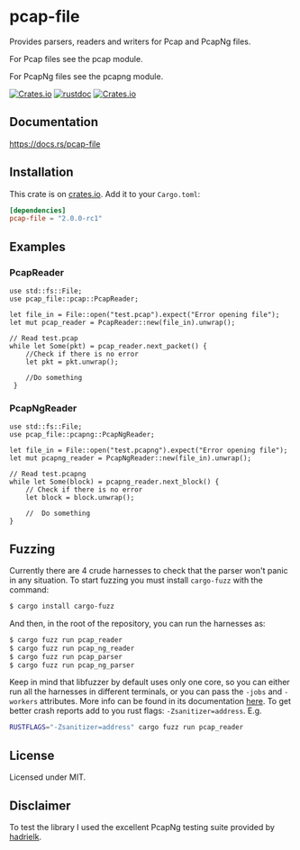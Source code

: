 # pcap-file
Provides parsers, readers and writers for Pcap and PcapNg files.

For Pcap files see the pcap module.

For PcapNg files see the pcapng module.

[![Crates.io](https://img.shields.io/crates/v/pcap-file.svg)](https://crates.io/crates/pcap-file)
[![rustdoc](https://img.shields.io/badge/Doc-pcap--file-green.svg)](https://docs.rs/pcap-file/)
[![Crates.io](https://img.shields.io/crates/l/pcap-file.svg)](https://github.com/courvoif/pcap-file/blob/master/LICENSE)


## Documentation
<https://docs.rs/pcap-file>


## Installation
This crate is on [crates.io](https://crates.io/crates/pcap-file).
Add it to your `Cargo.toml`:

```toml
[dependencies]
pcap-file = "2.0.0-rc1"
```


## Examples

### PcapReader
```rust,no_run
use std::fs::File;
use pcap_file::pcap::PcapReader;

let file_in = File::open("test.pcap").expect("Error opening file");
let mut pcap_reader = PcapReader::new(file_in).unwrap();

// Read test.pcap
while let Some(pkt) = pcap_reader.next_packet() {
    //Check if there is no error
    let pkt = pkt.unwrap();

    //Do something
 }
```

### PcapNgReader
```rust,no_run
use std::fs::File;
use pcap_file::pcapng::PcapNgReader;

let file_in = File::open("test.pcapng").expect("Error opening file");
let mut pcapng_reader = PcapNgReader::new(file_in).unwrap();

// Read test.pcapng
while let Some(block) = pcapng_reader.next_block() {
    // Check if there is no error
    let block = block.unwrap();

    //  Do something
}
```


## Fuzzing
Currently there are 4 crude harnesses to check that the parser won't panic in any situation. To start fuzzing you must install `cargo-fuzz` with the command:
```bash
$ cargo install cargo-fuzz
```

And then, in the root of the repository, you can run the harnesses as:
```bash
$ cargo fuzz run pcap_reader
$ cargo fuzz run pcap_ng_reader
$ cargo fuzz run pcap_parser
$ cargo fuzz run pcap_ng_parser
```

Keep in mind that libfuzzer by default uses only one core, so you can either run all the harnesses in different terminals, or you can pass the `-jobs` and `-workers` attributes. More info can be found in its documentation [here](https://llvm.org/docs/LibFuzzer.html).
To get better crash reports add to you rust flags: `-Zsanitizer=address`. 
E.g.
```bash
RUSTFLAGS="-Zsanitizer=address" cargo fuzz run pcap_reader
```


## License
Licensed under MIT.


## Disclaimer
To test the library I used the excellent PcapNg testing suite provided by [hadrielk](https://github.com/hadrielk/pcapng-test-generator). 

